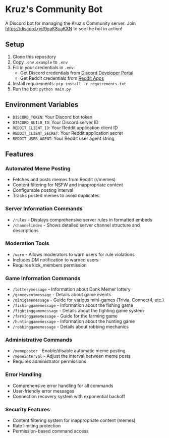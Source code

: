 # Kruz's Community Bot

A Discord bot for managing the Kruz's Community server.
Join https://discord.gg/9qaK8uaKXN to see the bot in action!

## Setup

1. Clone this repository
2. Copy `.env.example` to `.env`
3. Fill in your credentials in `.env`:
   - Get Discord credentials from [Discord Developer Portal](https://discord.com/developers/applications)
   - Get Reddit credentials from [Reddit Apps](https://www.reddit.com/prefs/apps)
4. Install requirements: `pip install -r requirements.txt`
5. Run the bot: `python main.py`

## Environment Variables

- `DISCORD_TOKEN`: Your Discord bot token
- `DISCORD_GUILD_ID`: Your Discord server ID
- `REDDIT_CLIENT_ID`: Your Reddit application client ID
- `REDDIT_CLIENT_SECRET`: Your Reddit application secret
- `REDDIT_USER_AGENT`: Your Reddit user agent string

## Features

### Automated Meme Posting
- Fetches and posts memes from Reddit (r/memes)
- Content filtering for NSFW and inappropriate content
- Configurable posting interval
- Tracks posted memes to avoid duplicates

### Server Information Commands
- `/rules` - Displays comprehensive server rules in formatted embeds
- `/channelindex` - Shows detailed server channel structure and descriptions

### Moderation Tools
- `/warn` - Allows moderators to warn users for rule violations
- Includes DM notification to warned users
- Requires kick_members permission

### Game Information Commands
- `/lotterymessage` - Information about Dank Memer lottery
- `/gameeventmessage` - Details about game events
- `/minigamemessage` - Guide for various mini-games (Trivia, Connect4, etc.)
- `/fishinggamemessage` - Information about the fishing game
- `/fightinggamemessage` - Details about the fighting game system
- `/farminggamemessage` - Guide for the farming game
- `/huntinggamemessage` - Information about the hunting game
- `/robbinggamemessage` - Details about robbing mechanics

### Administrative Commands
- `/memeposter` - Enable/disable automatic meme posting
- `/memeinterval` - Adjust the interval between meme posts
- Requires administrator permissions

### Error Handling
- Comprehensive error handling for all commands
- User-friendly error messages
- Connection recovery system with exponential backoff

### Security Features
- Content filtering system for inappropriate content (memes)
- Rate limiting protection
- Permission-based command access 